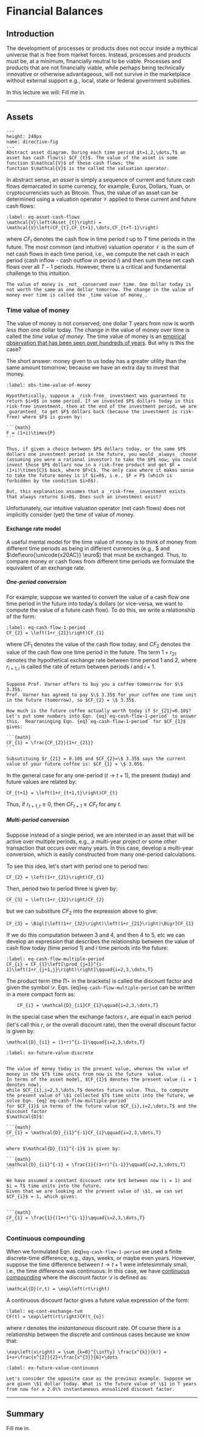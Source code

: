 # Financial Balances

## Introduction
The development of processes or products does not occur inside a mythical universe that is free 
from market forces. Instead, processes and products must be, at a minimum, financially neutral to be viable.
Processes and products that are not financially viable, while perhaps being technically 
innovative or otherwise advantageous, will not survive in the marketplace without external support e.g., local, state or federal government subsities. 

In this lecture we will:
Fill me in. 

---

## Assets

```{figure} ./figs/Fig-Asset-CashFlowDiagram.pdf
---
height: 240px
name: directive-fig
---
Abstract asset diagram. During each time period $t=1,2,\dots,T$ an asset has cash flow(s) $CF_{t}$. The value of the asset is some function $\mathcal{V}$ of these cash flows; the 
function $\mathcal{V}$ is the called the valuation operator.  
```

In abstract sense, an _asset_ is simply a sequence of current and future cash flows 
demarcated in some currency, for example, Euros, Dollars, Yuan, or cryptocurrencies such as Bitcoin.
Thus, the value of an asset can be determined using a valuation operator $\mathcal{V}$ applied to these current and future cash flows:


```{math}
:label: eq-asset-cash-flows
\mathcal{V}\left(Asset_{t}\right) = \mathcal{V}\left(CF_{t},CF_{t+1},\dots,CF_{t+T-1}\right)
```
where $CF_{t}$ denotes the cash flow in time period $t$ up to $T$ time periods in the future.
The most common (and intuitive) valuation operator $\mathcal{V}$ is the sum of net cash flows in each time period, i.e., we compute the net cash in each period (cash inflow - cash outflow in period $i$) and then sum these net cash flows over all $T-1$ periods. 
However, there is a critical and fundamental challenge to this intuition. 

```{prf:remark} Time value of Money
The value of money is _not_ conserved over time. One dollar today is not worth the same as one dollar tomorrow. The change in the value of money over time is called the _time value of money_.  
```

### Time value of money
The value of money is not conserved; one dollar T years from now is worth _less than_ one dollar today. The change in the value of money over time is called the _time value of money_. The time value of money is an [empirical observation that has been seen over hundreds of years](https://en.wikipedia.org/wiki/Time_value_of_money#History). But why is this the case? 

The short answer: money given to us today has a greater utility than the same amount tomorrow; because we have an extra day to invest that money. 

````{prf:observation} Why does that value of money chnage over time?
:label: obs-time-value-of-money

Hypothetically, suppose a _risk-free_ investment was guaranteed to return $i>0$ in some period. If we invested $P$ dollars today in this risk-free investment, then at the end of the investment period, we are _guaranteed_ to get $F$ dollars back (because the investment is risk-free) where $F$ is given by:

```{math}
F = (1+i)\times{P}
```

Thus, if given a choice between $P$ dollars today, or the same $P$ dollars one investment period in the future, you would _always_ choose (assuming you were a rational investor) to take the $P$ now; you could invest those $P$ dollars now in a risk-free product and get $F = (1+i)\times{C}$ back, where $F>C$. The only case where it makes sense to take the future money is if $i=0$, i.e., $F = P$ (which is forbidden by the condition $i>0$).

But, this explanation assumes that a _risk-free_ investment exists that always returns $i>0$. Does such an investment exist? 

````

Unfortunately, our intuitive valuation operator (net cash flows) does not implicitly consider (yet) the time of value of money. 

#### Exchange rate model
A useful mental model for the time value of money is to think of money from different time periods 
as being in different currencies (e.g., $\$$ and $\def\euro{\unicode{x20AC}} \euro$) that must be exchanged. Thus, to compare money or cash flows from different time periods we formulate the equivalent of an exchange rate.

##### One-period conversion
For example, suppose we wanted to convert the value of a cash flow one time period in the future 
into today's dollars (or vice-versa, we want to compute the value of a future cash flow). To do this, we write a relationship of the form:

```{math}
:label: eq-cash-flow-1-period
CF_{2} = \left(1+r_{21}\right)CF_{1}
```
where $CF_{1}$ denotes the value of the cash flow today, and $CF_{2}$ denotes the value of the cash flow one time period in the future. The term $1+r_{21}$ denotes the hypothetical exchange rate between time period 1 and 2, where $r_{i+1,i}$ is called the rate of return between periods $i$ and $i+1$.

````{prf:example} One Period Conversion

Suppose Prof. Varner offers to buy you a coffee tommorrow for $\$ 3.35$.
Prof. Varner has agreed to pay $\$ 3.35$ for your coffee one time unit in the future (tomorrow), so $CF_{2} = \$ 3.35$.

How much is the future coffee actually worth today if $r_{21}=0.10$? Let's put some numbers into Eqn. {eq}`eq-cash-flow-1-period` to answer this.  Rearraninging Eqn. {eq}`eq-cash-flow-1-period` for $CF_{1}$ gives:

```{math}
CF_{1} = \frac{CF_{2}}{1+r_{21}}
```

Subsutituing $r_{21} = 0.10$ and $CF_{2}=\$ 3.35$ says the current value of your future coffee is: $CF_{1} = \$ 3.05$.
````

In the general case for any one-period ($t\rightarrow{t+1}$), 
the present (today) and future values are related by:

```{math}
CF_{t+1} = \left(1+r_{t+1,t}\right)CF_{t}
```

Thus, if $r_{t+1,t}\geq{0}$, then $CF_{t+1}\geq{CF_{t}}$ for any $t$. 



##### Multi-period conversion
Suppose instead of a single period, we are intersted in an asset that will be active over multiple periods, e.g., a multi-year project or some other transaction that occurs over many years. In this case, develop a multi-year conversion, which is easily constructed from many one-period calculations.

To see this idea, let's start with period one to period two:
```{math}
CF_{2} = \left(1+r_{21}\right)CF_{1}
```
Then, period two to period three is given by:

```{math}
CF_{3} = \left(1+r_{32}\right)CF_{2}
```

but we can substiture $CF_{2}$ into the expression above to give:

```{math}
CF_{3} = \Bigl[\left(1+r_{32}\right)\left(1+r_{21}\right)\Bigr]CF_{1}
```

If we do this computation between 3 and 4, and then 4 to 5, etc we can develop an expression
that describes the relationship between the value of cash flow today (time period 1) and $i$ time periods into the future:

```{math}
:label: eq-cash-flow-multiple-period
CF_{i} = CF_{1}\left[\prod_{j=1}^{i-1}\left(1+r_{j+1,j}\right)\right]\qquad{i=2,3,\dots,T}
```

The product term (the $\prod\star$ in the brackets) is called the discount factor and given the symbol $\mathcal{D}$.
Eqn. {eq}`eq-cash-flow-multiple-period` can be written in a more compact form as:

```{math}
	CF_{i} = \mathcal{D}_{i1}CF_{1}\qquad{i=2,3,\dots,T}
```

In the special case when the exchange factors $r_{\star}$ are equal in each period (let's call this $r$, or the overall discount rate), then the overall discount factor is given by:

```{math}
\mathcal{D}_{i1} = (1+r)^{i-1}\qquad{i=2,3,\dots,T}
```

````{prf:example} What is \$1 collected T time periods in the future worth today? 
:label: ex-future-value-discrete


The value of money today is the present value, whereas the value of money in the $T$ time units from now is the future  value.
In terms of the asset model, $CF_{1}$ denotes the present value (i = 1 denotes now), 
while $CF_{i},i=2,3,\dots,T$ denotes future value. Thus, to compute the present value of \$1 collected $T$ time units into the future, we solve Eqn. {eq}`eq-cash-flow-multiple-period` 
for $CF_{1}$ in terms of the future value $CF_{i},i=2,\dots,T$ and the discount factor 
$\mathcal{D}$:

```{math}
CF_{1} = \mathcal{D}_{i1}^{-1}CF_{i}\qquad{i=2,3,\dots,T}
```

where $\mathcal{D}_{i1}^{-1}$ is given by:

```{math}
\mathcal{D}_{i1}^{-1} = \frac{1}{(1+r)^{i-1}}\qquad{i=2,3,\dots,T}
```

We have assumed a constant discount rate $r$ between now (i = 1) and $i = T$ time units into the future. 
Given that we are looking at the present value of \$1, we can set $CF_{i}$ = 1, which gives:


```{math}
CF_{1} = \frac{1}{(1+r)^{i-1}}\qquad{i=2,3,\dots,T}
```

````

### Continuous compounding
When we formulated Eqn. {eq}`eq-cash-flow-1-period` we used a finite discrete-time difference, e.g., days, weeks, or maybe even years. However, suppose the time difference between $t\rightarrow{t+1}$ were infetesimmaly small, i.e., the time difference was continuous. In this case, we have [continuous compounding](https://www.investopedia.com/terms/c/continuouscompounding.asp) where the discount factor 
$\mathcal{D}$ is defined as:


```{math}
\mathcal{D}(r,t) = \exp\left(rt\right)
```

A continuous discount factor gives a future value expression of the form:

```{math}
:label: eq-cont-exchange-tvm
CF(t) = \exp\left(rt\right)CF(t_{o})
```

where $r$ denotes the _instantaneous_ discount rate.  Of course there is a relationship between the discrete and continous cases because we know that:

```{math}
\exp\left(x\right) = \sum_{k=0}^{\infty} \frac{x^{k}}{k!} = 1+x+\frac{x^{2}}{2}+\frac{x^{3}}{6}+\dots
```

````{prf:example} What is \$1 collected today worth T years from now? 
:label: ex-future-value-continuous

Let's consider the opposite case as the previous example. Suppose we are given \$1 dollar today. What is the future value of \$1 in T years from now for a 2.0\% instantaneous annualized discount factor. 

````

---

## Summary
Fill me in.

